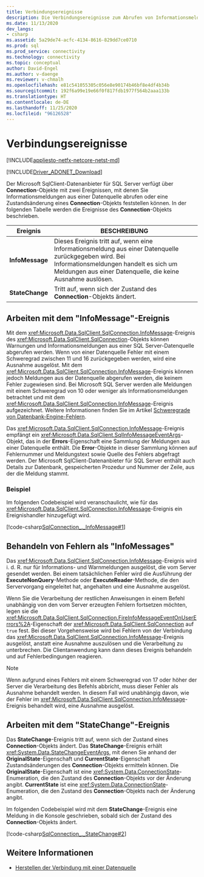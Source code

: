 ```yaml
---
title: Verbindungsereignisse
description: Die Verbindungsereignisse zum Abrufen von Informationsmeldungen aus einer Datenquelle und zur Bestimmung, ob ihr Zustand geändert wurde.
ms.date: 11/13/2020
dev_langs:
- csharp
ms.assetid: 5a29de74-acfc-4134-8616-829dd7ce0710
ms.prod: sql
ms.prod_service: connectivity
ms.technology: connectivity
ms.topic: conceptual
author: David-Engel
ms.author: v-daenge
ms.reviewer: v-chmalh
ms.openlocfilehash: e81c541055305c056e8e90174b46bf8e4df4b34b
ms.sourcegitcommit: 192f6a99e19e66f0f817fdb1977f564b2aaa133b
ms.translationtype: HT
ms.contentlocale: de-DE
ms.lasthandoff: 11/25/2020
ms.locfileid: "96126528"
---
```

# <a name="connection-events"></a>Verbindungsereignisse

[!INCLUDE[appliesto-netfx-netcore-netst-md](../../includes/appliesto-netfx-netcore-netst-md.md)]

[!INCLUDE[Driver_ADONET_Download](../../includes/driver_adonet_download.md)]

Der Microsoft SqlClient-Datenanbieter für SQL Server verfügt über **Connection**-Objekte mit zwei Ereignissen, mit denen Sie Informationsmeldungen aus einer Datenquelle abrufen oder eine Zustandsänderung eines **Connection**-Objekts feststellen können. In der folgenden Tabelle werden die Ereignisse des **Connection**-Objekts beschrieben.

|Ereignis|BESCHREIBUNG|  
|-----------|-----------------|  
|**InfoMessage**|Dieses Ereignis tritt auf, wenn eine Informationsmeldung aus einer Datenquelle zurückgegeben wird. Bei Informationsmeldungen handelt es sich um Meldungen aus einer Datenquelle, die keine Ausnahme auslösen.|  
|**StateChange**|Tritt auf, wenn sich der Zustand des **Connection**-Objekts ändert.|  

## <a name="working-with-the-infomessage-event"></a>Arbeiten mit dem "InfoMessage"-Ereignis

Mit dem <xref:Microsoft.Data.SqlClient.SqlConnection.InfoMessage>-Ereignis des <xref:Microsoft.Data.SqlClient.SqlConnection>-Objekts können Warnungen und Informationsmeldungen aus einer SQL Server-Datenquelle abgerufen werden. Wenn von einer Datenquelle Fehler mit einem Schweregrad zwischen 11 und 16 zurückgegeben werden, wird eine Ausnahme ausgelöst. Mit dem <xref:Microsoft.Data.SqlClient.SqlConnection.InfoMessage>-Ereignis können jedoch Meldungen aus der Datenquelle abgerufen werden, die keinem Fehler zugewiesen sind. Bei Microsoft SQL Server werden alle Meldungen mit einem Schweregrad von 10 oder weniger als Informationsmeldungen betrachtet und mit dem <xref:Microsoft.Data.SqlClient.SqlConnection.InfoMessage>-Ereignis aufgezeichnet. Weitere Informationen finden Sie im Artikel [Schweregrade von Datenbank-Engine-Fehlern](/sql/relational-databases/errors-events/database-engine-error-severities).

Das <xref:Microsoft.Data.SqlClient.SqlConnection.InfoMessage>-Ereignis empfängt ein <xref:Microsoft.Data.SqlClient.SqlInfoMessageEventArgs>-Objekt, das in der **Errors**-Eigenschaft eine Sammlung der Meldungen aus einer Datenquelle enthält. Die **Error**-Objekte in dieser Sammlung können auf Fehlernummer und Meldungstext sowie Quelle des Fehlers abgefragt werden. Der Microsoft SqlClient-Datenanbieter für SQL Server enthält auch Details zur Datenbank, gespeicherten Prozedur und Nummer der Zeile, aus der die Meldung stammt.

### <a name="example"></a>Beispiel

Im folgenden Codebeispiel wird veranschaulicht, wie für das <xref:Microsoft.Data.SqlClient.SqlConnection.InfoMessage>-Ereignis ein Ereignishandler hinzugefügt wird.

[!code-csharp[SqlConnection_._InfoMessage#1](~/../sqlclient/doc/samples/SqlConnection_InfoMessage_StateChange.cs#1)]

## <a name="handling-errors-as-infomessages"></a>Behandeln von Fehlern als "InfoMessages"

Das <xref:Microsoft.Data.SqlClient.SqlConnection.InfoMessage>-Ereignis wird i. d. R. nur für Informations- und Warnmeldungen ausgelöst, die vom Server gesendet werden. Bei einem tatsächlichen Fehler wird die Ausführung der **ExecuteNonQuery**-Methode oder **ExecuteReader**-Methode, die den Servervorgang eingeleitet hat, angehalten und eine Ausnahme ausgelöst.

Wenn Sie die Verarbeitung der restlichen Anweisungen in einem Befehl unabhängig von den vom Server erzeugten Fehlern fortsetzen möchten, legen sie die <xref:Microsoft.Data.SqlClient.SqlConnection.FireInfoMessageEventOnUserErrors%2A>-Eigenschaft der <xref:Microsoft.Data.SqlClient.SqlConnection> auf `true` fest. Bei dieser Vorgehensweise wird bei Fehlern von der Verbindung das <xref:Microsoft.Data.SqlClient.SqlConnection.InfoMessage>-Ereignis ausgelöst, anstatt eine Ausnahme auszulösen und die Verarbeitung zu unterbrechen. Die Clientanwendung kann dann dieses Ereignis behandeln und auf Fehlerbedingungen reagieren.

> [!NOTE]
> Wenn aufgrund eines Fehlers mit einem Schweregrad von 17 oder höher der Server die Verarbeitung des Befehls abbricht, muss dieser Fehler als Ausnahme behandelt werden. In diesem Fall wird unabhängig davon, wie der Fehler im <xref:Microsoft.Data.SqlClient.SqlConnection.InfoMessage>-Ereignis behandelt wird, eine Ausnahme ausgelöst.

## <a name="working-with-the-statechange-event"></a>Arbeiten mit dem "StateChange"-Ereignis

Das **StateChange**-Ereignis tritt auf, wenn sich der Zustand eines **Connection**-Objekts ändert. Das **StateChange**-Ereignis erhält <xref:System.Data.StateChangeEventArgs>, mit denen Sie anhand der **OriginalState**-Eigenschaft und **CurrentState**-Eigenschaft Zustandsänderungen des **Connection**-Objekts ermitteln können. Die **OriginalState**-Eigenschaft ist eine <xref:System.Data.ConnectionState>-Enumeration, die den Zustand des **Connection**-Objekts vor der Änderung angibt. **CurrentState** ist eine <xref:System.Data.ConnectionState>-Enumeration, die den Zustand des **Connection**-Objekts nach der Änderung angibt.

Im folgenden Codebeispiel wird mit dem **StateChange**-Ereignis eine Meldung in die Konsole geschrieben, sobald sich der Zustand des **Connection**-Objekts ändert.

[!code-csharp[SqlConnection_._StateChange#2](~/../sqlclient/doc/samples/SqlConnection_InfoMessage_StateChange.cs#2)]

## <a name="see-also"></a>Weitere Informationen

- [Herstellen der Verbindung mit einer Datenquelle](connecting-to-data-source.md)
